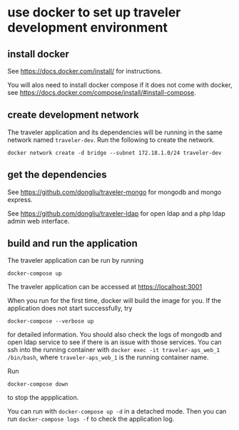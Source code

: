 # use docker to set up traveler development environment

## install docker

See <https://docs.docker.com/install/> for instructions.

You will alos need to install docker compose if it does not come with docker, see <https://docs.docker.com/compose/install/#install-compose>.

## create development network

The traveler application and its dependencies will be running in the same network named `traveler-dev`. Run the following to create the network.

```
docker network create -d bridge --subnet 172.18.1.0/24 traveler-dev
```

## get the dependencies

See <https://github.com/dongliu/traveler-mongo> for mongodb and mongo express.

See <https://github.com/dongliu/traveler-ldap> for open ldap and a php ldap admin web interface.

## build and run the application

The traveler application can be run by running

```
docker-compose up
```

The traveler application can be accessed at <https://localhost:3001>

When you run for the first time, docker will build the image for you. If the application does not start successfully, try

```
docker-compose --verbose up
```

for detailed information. You should also check the logs of mongodb and open ldap service to see if there is an issue with those services. You can ssh into the running container with `docker exec -it traveler-aps_web_1 /bin/bash`, where `traveler-aps_web_1` is the running container name.

Run

```
docker-compose down
```

to stop the appplication.

You can run with `docker-compose up -d` in a detached mode. Then you can run `docker-compose logs -f` to check the application log.
